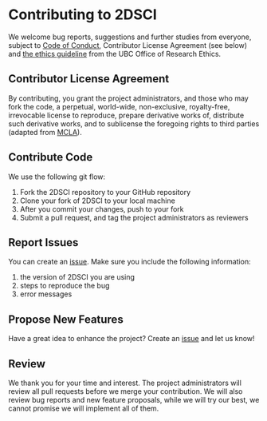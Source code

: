 # Contributing to 2DSCI

We welcome bug reports, suggestions and further studies from everyone, subject to [Code of Conduct](https://github.ubc.ca/ubc-mds-2017/2DSCI/blob/master/CONDUCT.md), Contributor License Agreement (see below) and [the ethics guideline](https://ethics.research.ubc.ca/sites/ore.ubc.ca/files/documents/Online_Survey-GN.pdf) from the UBC Office of Research Ethics.

## Contributor License Agreement

By contributing, you grant the project administrators, and those who may fork the code, a perpetual, world-wide, non-exclusive, royalty-free, irrevocable license to reproduce, prepare derivative works of, distribute such derivative works, and to sublicense the foregoing rights to third parties (adapted from [MCLA](https://opensource.microsoft.com/pdf/microsoft-contribution-license-agreement.pdf)).

## Contribute Code

We use the following git flow:

1.	Fork the 2DSCI repository to your GitHub repository
2.	Clone your fork of 2DSCI to your local machine
3.	After you commit your changes, push to your fork
4.	Submit a pull request, and tag the project administrators as reviewers

## Report Issues

You can create an [issue](https://github.ubc.ca/ubc-mds-2017/2DSCI/issues). Make sure you include the following information:

1. the version of 2DSCI you are using
2. steps to reproduce the bug
3. error messages

## Propose New Features

Have a great idea to enhance the project? Create an [issue](https://github.ubc.ca/ubc-mds-2017/2DSCI/issues) and let us know!

## Review

We thank you for your time and interest. The project administrators will review all pull requests before we merge your contribution. We will also review bug reports and new feature proposals, while we will try our best, we cannot promise we will implement all of them.
